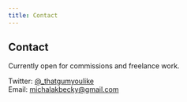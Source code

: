 ```yaml
---
title: Contact
---
```


## Contact

Currently open for commissions and freelance work.

Twitter: [@_thatgumyoulike](https://twitter.com/_thatgumyoulike)<br>
Email: [michalakbecky@gmail.com](mailto:michalakbecky@gmail.com)

